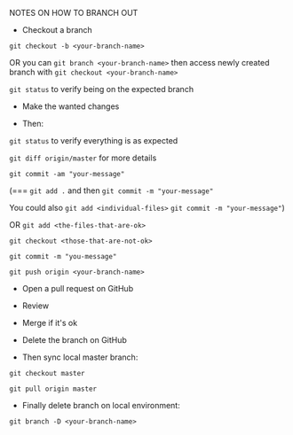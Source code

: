 NOTES ON HOW TO BRANCH OUT


 - Checkout a branch

 `git checkout -b <your-branch-name>`


 OR you can `git branch <your-branch-name>`
 then access newly created branch with `git checkout <your-branch-name>`


 `git status` to verify being on the expected branch


 - Make the wanted changes

 - Then:

 `git status` to verify everything is as expected

 `git diff origin/master` for more details
 

 `git commit -am "your-message"`

 (=== `git add .` and then `git commit -m "your-message"`

 You could also `git add <individual-files>` `git commit -m "your-message"`)

 OR `git add <the-files-that-are-ok>`

 `git checkout <those-that-are-not-ok>`

 `git commit -m "you-message"`

 `git push origin <your-branch-name>`


 - Open a pull request on GitHub

 - Review

 - Merge if it's ok

 - Delete the branch on GitHub

 - Then sync local master branch:

 `git checkout master`

 `git pull origin master`

 - Finally delete branch on local environment:

 `git branch -D <your-branch-name>`